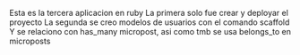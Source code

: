 Esta es la tercera aplicacion en ruby 
La primera solo fue crear y deployar el proyecto
La segunda se creo modelos de usuarios con el comando scaffold
Y se relaciono con has_many micropost, asi como tmb se usa
belongs_to en microposts
